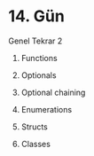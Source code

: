 # 14. Gün

Genel Tekrar 2

1. Functions

2. Optionals

3. Optional chaining

4. Enumerations

5. Structs

6. Classes

